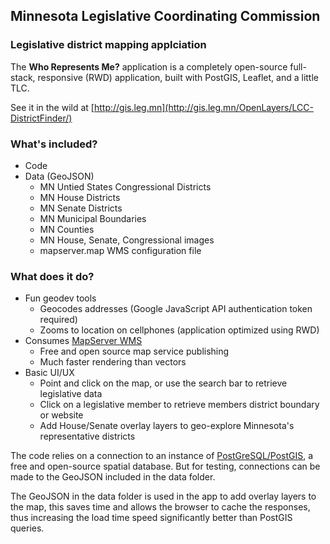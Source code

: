 ## Minnesota Legislative Coordinating Commission
### Legislative district mapping applciation

The **Who Represents Me?** application is a completely open-source full-stack, responsive (RWD) application, built with PostGIS, Leaflet, and a little TLC.

See it in the wild at [http://gis.leg.mn](http://gis.leg.mn/OpenLayers/LCC-DistrictFinder/)

### What's included?
- Code
- Data (GeoJSON)
  - MN Untied States Congressional Districts
  - MN House Districts
  - MN Senate Districts
  - MN Municipal Boundaries
  - MN Counties
  - MN House, Senate, Congressional images
  - mapserver.map WMS configuration file

### What does it do?
- Fun geodev tools
  - Geocodes addresses (Google JavaScript API authentication token required)
  - Zooms to location on cellphones (application optimized using RWD)
- Consumes [MapServer WMS](http://mapserver.org/index.html)
  - Free and open source map service publishing
  - Much faster rendering than vectors
- Basic UI/UX
  - Point and click on the map, or use the search bar to retrieve legislative data
  - Click on a legislative member to retrieve members district boundary or website
  - Add House/Senate overlay layers to geo-explore Minnesota's representative districts

The code relies on a connection to an instance of [PostGreSQL/PostGIS](http://www.postgresql.org/), a free and open-source spatial database. But for testing, connections can be made to the GeoJSON included in the data folder.

The GeoJSON in the data folder is used in the app to add overlay layers to the map, this saves time and allows the browser to cache the responses, thus increasing the load time speed significantly better than PostGIS queries.
